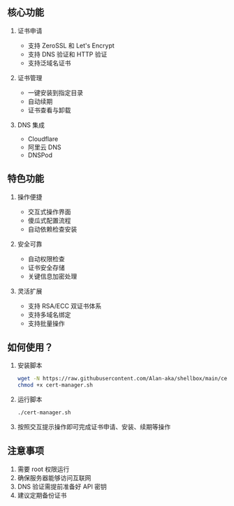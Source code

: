 ## 核心功能

1. 证书申请

   - 支持 ZeroSSL 和 Let's Encrypt
   - 支持 DNS 验证和 HTTP 验证
   - 支持泛域名证书

2. 证书管理

   - 一键安装到指定目录
   - 自动续期
   - 证书查看与卸载

3. DNS 集成
   - Cloudflare
   - 阿里云 DNS
   - DNSPod

## 特色功能

1. 操作便捷

   - 交互式操作界面
   - 傻瓜式配置流程
   - 自动依赖检查安装

2. 安全可靠

   - 自动权限检查
   - 证书安全存储
   - 关键信息加密处理

3. 灵活扩展
   - 支持 RSA/ECC 双证书体系
   - 支持多域名绑定
   - 支持批量操作

## 如何使用？

1. 安装脚本

   ```bash
   wget -N https://raw.githubusercontent.com/Alan-aka/shellbox/main/certs/ssl/cert-manager.sh
   chmod +x cert-manager.sh
   ```

2. 运行脚本

   ```bash
   ./cert-manager.sh
   ```

3. 按照交互提示操作即可完成证书申请、安装、续期等操作

## 注意事项

1. 需要 root 权限运行
2. 确保服务器能够访问互联网
3. DNS 验证需提前准备好 API 密钥
4. 建议定期备份证书
